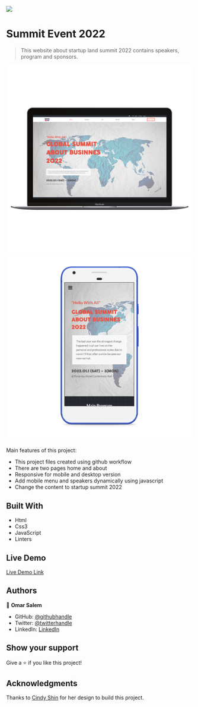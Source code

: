 ![](https://img.shields.io/badge/Microverse-blueviolet)

# Summit Event 2022

> This website about startup land summit 2022 contains speakers, program and sponsors.

![screenshot](./assets/mac-mock.png)
![screenshot](./assets/mobile-mock.png)

Main features of this project:

- This project files created using github workflow
- There are two pages home and about
- Responsive for mobile and desktop version
- Add mobile menu and speakers dynamically using javascript
- Change the content to startup summit 2022

## Built With

- Html
- Css3
- JavaScript
- Linters

## Live Demo

[Live Demo Link](https://omarsalem7.github.io/Summit-event//)

## Authors

👤 **Omar Salem**

- GitHub: [@githubhandle](https://github.com/omarsalem7)
- Twitter: [@twitterhandle](https://twitter.com/Omar80491499)
- LinkedIn: [LinkedIn](https://www.linkedin.com/in/omar-salem-a6945b177/)

## Show your support

Give a ⭐️ if you like this project!

## Acknowledgments

Thanks to [Cindy Shin](https://www.behance.net/adagio07) for her design to build this project.
